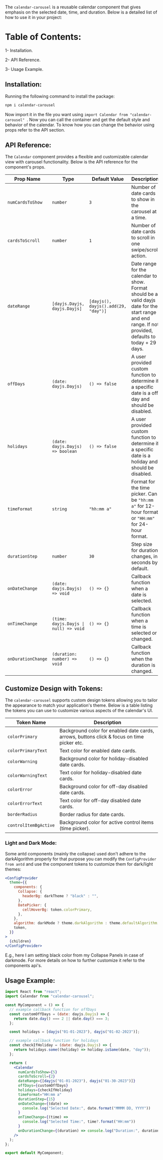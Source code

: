 The `calendar-carousel` is a reusable calendar component that gives emphasis on the selected date, time, and duration. Below is a detailed list of how to use it in your project:

# Table of Contents:

1- Installation.

2- API Reference.

3- Usage Example.

## Installation:

Running the following command to install the package:

```bash
npm i calendar-carousel
```

Now import it in the file you want using `import Calendar from "calendar-carousel" `. Now you can call the container and get the default style and behavior of the
calendar. To know how you can change the behavior using props refer to the API section.

## API Reference:

The `Calendar` component provides a flexible and customizable calendar view with carousel functionality. Below is the API reference for the component's props.

| Prop Name          | Type                                  | Default Value                       | Description                                                                                                                                               |
| ------------------ | ------------------------------------- | ----------------------------------- | --------------------------------------------------------------------------------------------------------------------------------------------------------- |
| `numCardsToShow`   | `number`                              | `3`                                 | Number of date cards to show in the carousel at a time.                                                                                                   |
| `cardsToScroll`    | `number`                              | `1`                                 | Number of date cards to scroll in one swipe/scroll action.                                                                                                |
| `dateRange`        | `[dayjs.Dayjs, dayjs.Dayjs]`          | `[dayjs(), dayjs().add(29, "day")]` | Date range for the calendar to show. Format should be a valid dayjs date for the start range and end range. If not provided, defaults to today + 29 days. |
| `offDays`          | `(date: dayjs.Dayjs)`                 | `() => false`                       | A user provided custom function to determine if a specific date is a off day and should be disabled.                                                      |
| `holidays`         | `(date: dayjs.Dayjs) => boolean`      | `() => false`                       | A user provided custom function to determine if a specific date is a holiday and should be disabled.                                                      |
| `timeFormat`       | `string`                              | `"hh:mm a"`                         | Format for the time picker. Can be `"hh:mm a"` for 12-hour format or `"HH:mm"` for 24-hour format.                                                        |
| `durationStep`     | `number`                              | `30`                                | Step size for duration changes, in seconds by default.                                                                                                    |
| `onDateChange`     | `(date: dayjs.Dayjs) => void`         | `() => {}`                          | Callback function when a date is selected.                                                                                                                |
| `onTimeChange`     | `(time: dayjs.Dayjs \| null) => void` | `() => {}`                          | Callback function when a time is selected or changed.                                                                                                     |
| `onDurationChange` | `(duration: number) => void`          | `() => {}`                          | Callback function when the duration is changed.                                                                                                           |

## Customize Design with Tokens:

The `calendar-carousel` supports custom design tokens allowing you to tailor the appearance to match your application's theme. Below is a table listing the tokens you can use to customize various aspects of the calendar's UI.

| Token Name            | Description                                                                                |
| --------------------- | ------------------------------------------------------------------------------------------ |
| `colorPrimary`        | Background color for enabled date cards, arrows, buttons click & focus on time picker etc. |
| `colorPrimaryText`    | Text color for enabled date cards.                                                         |
| `colorWarning`        | Background color for holiday-disabled date cards.                                          |
| `colorWarningText`    | Text color for holiday-disabled date cards.                                                |
| `colorError`          | Background color for off-day disabled date cards.                                          |
| `colorErrorText`      | Text color for off-day disabled date cards.                                                |
| `borderRadius`        | Border radius for date cards.                                                              |
| `controlItemBgActive` | Background color for active control items (time picker).                                   |

### Light and Dark Mode:

Some antd components (mainly the collapse) used don't adhere to the darkAlgorithm properly for that purpose you can modify the `ConfigProvider from antd` and use the component tokens to customize them for dark/light themes:

```jsx
<ConfigProvider
  theme={{
    components: {
      Collapse: {
        headerBg: darkTheme ? "black" : "",
      },
      DatePicker: {
        cellHoverBg: token.colorPrimary,
      },
    },
    algorithm: darkMode ? theme.darkAlgorithm : theme.defaultAlgorithm,
    token,
  }}
>
  {children}
</ConfigProvider>
```

E.g., here I am setting black color from my Collapse Panels in case of darkmode.
For more details on how to further customize it refer to the components api's.

## Usage Example:

```jsx
import React from "react";
import Calendar from "calendar-carousel";

const MyComponent = () => {
  // example callback function for offDays
  const customOffDays = (date: dayjs.Dayjs) => {
    return date.day() === 2 || date.day() === 3;
  };

  const holidays = [dayjs("01-01-2023"), dayjs("01-02-2023")];

  // example callback function for holidays
  const checkIfHoliday = (date: dayjs.Dayjs) => {
    return holidays.some((holiday) => holiday.isSame(date, "day"));
  };

  return (
    <Calendar
      numCardsToShow={5}
      cardsToScroll={2}
      dateRange={[dayjs("01-01-2023"), dayjs("01-30-2023")]}
      offDays={customOffDays}
      holidays={checkIfHoliday}
      timeFormat="HH:mm a"
      durationStep={15}
      onDateChange={(date) =>
        console.log("Selected Date:", date.format("MMMM DD, YYYY"))
      }
      onTimeChange={(time) =>
        console.log("Selected Time:", time?.format("HH:mm"))
      }
      onDurationChange={(duration) => console.log("Duration:", duration)}
    />
  );
};

export default MyComponent;
```
